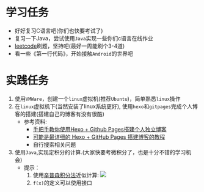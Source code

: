 
# 学习任务
- 好好复习C语言吧(你们也快要考试了)
- 复习一下Java，尝试使用`Java`实现一些你们c语言在线作业
- [leetcode](https://leetcode.com/)刷题，坚持吧(最好一周能刷个3-4道)
- 看一些《第一行代码》，开始接触`Android`的世界吧

# 实践任务
1. 使用`VMWare`，创建一个`linux`虚拟机(推荐`Ubuntu`)，简单熟悉`linux`操作
2. 在`linux`虚拟机下(当然安装了linux系统更好), 使用`hexo`和`gitpages`完成个人博客的搭建(搭建自己的博客有没有很酷)
    - 参考资料:
        - [手把手教你使用Hexo + Github Pages搭建个人独立博客](https://linghucong.js.org/2016/04/15/2016-04-15-hexo-github-pages-blog/)
        - [可能是最详细的 Hexo + GitHub Pages 搭建博客的教程](http://www.lovebxm.com/2017/05/30/buildBlog/)
        - 自行搜索相关问题
3. 使用`Java`,实现定积分的计算.(大家快要考微积分了，也是十分不错的学习机会)
    - 提示：
        1. 使用[辛普森积分法](https://zh.wikipedia.org/wiki/%E8%BE%9B%E6%99%AE%E6%A3%AE%E7%A9%8D%E5%88%86%E6%B3%95)近似计算: 
        ![](https://s1.ax1x.com/2017/12/27/xLP8x.png)
        2. `f(x)`的定义可以使用接口